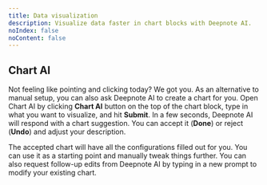 ```yaml
---
title: Data visualization
description: Visualize data faster in chart blocks with Deepnote AI.
noIndex: false
noContent: false
---
```


## Chart AI

Not feeling like pointing and clicking today? We got you. As an alternative to manual setup, you can also ask Deepnote AI to create a chart for you. Open Chart AI by clicking **Chart AI** button on the top of the chart block, type in what you want to visualize, and hit **Submit**. In a few seconds, Deepnote AI will respond with a chart suggestion. You can accept it (**Done**) or reject (**Undo**) and adjust your description.

<VideoLoop src="https://media.graphassets.com/yCGeQETZqFODHTDsOFbw" />

The accepted chart will have all the configurations filled out for you. You can use it as a starting point and manually tweak things further. You can also request follow-up edits from Deepnote AI by typing in a new prompt to modify your existing chart.

<VideoLoop src="https://media.graphassets.com/CYey9W5tQyCcdV6zH4Jk" />
